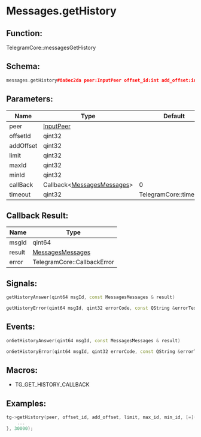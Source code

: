 # Messages.getHistory

## Function:

TelegramCore::messagesGetHistory

## Schema:

```c++
messages.getHistory#8a8ec2da peer:InputPeer offset_id:int add_offset:int limit:int max_id:int min_id:int = messages.Messages;
```
## Parameters:

|Name|Type|Default|
|----|----|-------|
|peer|[InputPeer](../../types/inputpeer.md)||
|offsetId|qint32||
|addOffset|qint32||
|limit|qint32||
|maxId|qint32||
|minId|qint32||
|callBack|Callback&lt;[MessagesMessages](../../types/messagesmessages.md)&gt;|0|
|timeout|qint32|TelegramCore::timeOut()|

## Callback Result:

|Name|Type|
|----|----|
|msgId|qint64|
|result|[MessagesMessages](../../types/messagesmessages.md)|
|error|TelegramCore::CallbackError|

## Signals:

```c++
getHistoryAnswer(qint64 msgId, const MessagesMessages & result)
```
```c++
getHistoryError(qint64 msgId, qint32 errorCode, const QString &errorText)
```

## Events:

```c++
onGetHistoryAnswer(qint64 msgId, const MessagesMessages & result)
```
```c++
onGetHistoryError(qint64 msgId, qint32 errorCode, const QString &errorText)
```

## Macros:

* TG_GET_HISTORY_CALLBACK

## Examples:

```c++
tg->getHistory(peer, offset_id, add_offset, limit, max_id, min_id, [=](TG_GET_HISTORY_CALLBACK){
    ...
}, 30000);
```
